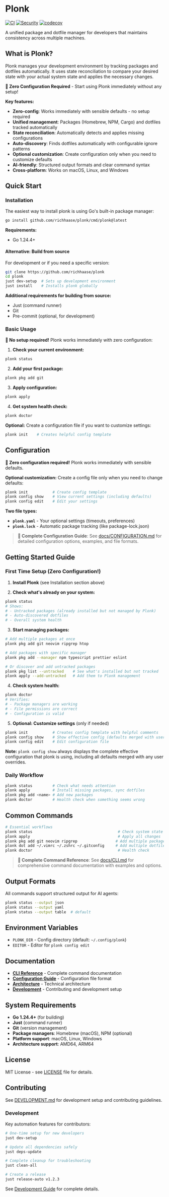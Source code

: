 # Plonk

[![CI](https://github.com/richhaase/plonk/workflows/CI/badge.svg)](https://github.com/richhaase/plonk/actions)
[![Security](https://github.com/richhaase/plonk/workflows/Security%20Check/badge.svg)](https://github.com/richhaase/plonk/actions)
[![codecov](https://codecov.io/gh/richhaase/plonk/branch/main/graph/badge.svg)](https://codecov.io/gh/richhaase/plonk)

A unified package and dotfile manager for developers that maintains consistency across multiple machines.

## What is Plonk?

Plonk manages your development environment by tracking packages and dotfiles automatically. It uses state reconciliation to compare your desired state with your actual system state and applies the necessary changes.

**🚀 Zero Configuration Required** - Start using Plonk immediately without any setup!

**Key features:**
- **Zero-config**: Works immediately with sensible defaults - no setup required
- **Unified management**: Packages (Homebrew, NPM, Cargo) and dotfiles tracked automatically
- **State reconciliation**: Automatically detects and applies missing configurations
- **Auto-discovery**: Finds dotfiles automatically with configurable ignore patterns
- **Optional customization**: Create configuration only when you need to customize defaults
- **AI-friendly**: Structured output formats and clear command syntax
- **Cross-platform**: Works on macOS, Linux, and Windows

## Quick Start

### Installation

The easiest way to install plonk is using Go's built-in package manager:

```bash
go install github.com/richhaase/plonk/cmd/plonk@latest
```

**Requirements:**
- Go 1.24.4+

#### Alternative: Build from source

For development or if you need a specific version:

```bash
git clone https://github.com/richhaase/plonk
cd plonk
just dev-setup  # Sets up development environment
just install    # Installs plonk globally
```

**Additional requirements for building from source:**
- Just (command runner)
- Git
- Pre-commit (optional, for development)

### Basic Usage

**🎉 No setup required!** Plonk works immediately with zero configuration:

1. **Check your current environment:**
```bash
plonk status
```

2. **Add your first package:**
```bash
plonk pkg add git
```

3. **Apply configuration:**
```bash
plonk apply
```

4. **Get system health check:**
```bash
plonk doctor
```

**Optional:** Create a configuration file if you want to customize settings:
```bash
plonk init    # Creates helpful config template
```

## Configuration

**🚀 Zero configuration required!** Plonk works immediately with sensible defaults.

**Optional customization:** Create a config file only when you need to change defaults:

```bash
plonk init           # Create config template
plonk config show    # View current settings (including defaults)
plonk config edit    # Edit your settings
```

**Two file types:**
- **`plonk.yaml`** - Your optional settings (timeouts, preferences)
- **`plonk.lock`** - Automatic package tracking (like package-lock.json)

> **📖 Complete Configuration Guide**: See [docs/CONFIGURATION.md](docs/CONFIGURATION.md) for detailed configuration options, examples, and file formats.

## Getting Started Guide

### First Time Setup (Zero Configuration!)

1. **Install Plonk** (see Installation section above)

2. **Check what's already on your system:**
```bash
plonk status
# Shows:
# - Untracked packages (already installed but not managed by Plonk)
# - Auto-discovered dotfiles
# - Overall system health
```

3. **Start managing packages:**
```bash
# Add multiple packages at once
plonk pkg add git neovim ripgrep htop

# Add packages with specific manager
plonk pkg add --manager npm typescript prettier eslint

# Or discover and add untracked packages
plonk pkg list --untracked    # See what's installed but not tracked
plonk apply --add-untracked   # Add them to Plonk management
```

4. **Check system health:**
```bash
plonk doctor
# Verifies:
# - Package managers are working
# - File permissions are correct
# - Configuration is valid
```

5. **Optional: Customize settings** (only if needed)
```bash
plonk init           # Creates config template with helpful comments
plonk config show    # Show effective config (defaults merged with user settings)
plonk config edit    # Edit configuration file
```

**Note:** `plonk config show` always displays the complete effective configuration that plonk is using, including all defaults merged with any user overrides.

### Daily Workflow

```bash
plonk status         # Check what needs attention
plonk apply          # Install missing packages, sync dotfiles
plonk pkg add <name> # Add new packages
plonk doctor         # Health check when something seems wrong
```

## Common Commands

```bash
# Essential workflows
plonk status                                      # Check system state
plonk apply                                       # Apply all changes
plonk pkg add git neovim ripgrep                 # Add multiple packages
plonk dot add ~/.vimrc ~/.zshrc ~/.gitconfig     # Add multiple dotfiles
plonk doctor                                      # Health check
```

> **📖 Complete Command Reference**: See [docs/CLI.md](docs/CLI.md) for comprehensive command documentation with examples and options.

## Output Formats

All commands support structured output for AI agents:

```bash
plonk status --output json
plonk status --output yaml
plonk status --output table  # default
```

## Environment Variables

- `PLONK_DIR` - Config directory (default: `~/.config/plonk`)
- `EDITOR` - Editor for `plonk config edit`

## Documentation

- **[CLI Reference](docs/CLI.md)** - Complete command documentation
- **[Configuration Guide](docs/CONFIGURATION.md)** - Configuration file format
- **[Architecture](docs/ARCHITECTURE.md)** - Technical architecture
- **[Development](docs/DEVELOPMENT.md)** - Contributing and development setup

## System Requirements

- **Go 1.24.4+** (for building)
- **Just** (command runner)
- **Git** (version management)
- **Package managers**: Homebrew (macOS), NPM (optional)
- **Platform support**: macOS, Linux, Windows
- **Architecture support**: AMD64, ARM64

## License

MIT License - see [LICENSE](LICENSE) file for details.

## Contributing

See [DEVELOPMENT.md](docs/DEVELOPMENT.md) for development setup and contributing guidelines.

### Development

Key automation features for contributors:

```bash
# One-time setup for new developers
just dev-setup

# Update all dependencies safely
just deps-update

# Complete cleanup for troubleshooting
just clean-all

# Create a release
just release-auto v1.2.3
```

See [Development Guide](docs/DEVELOPMENT.md) for complete details.
